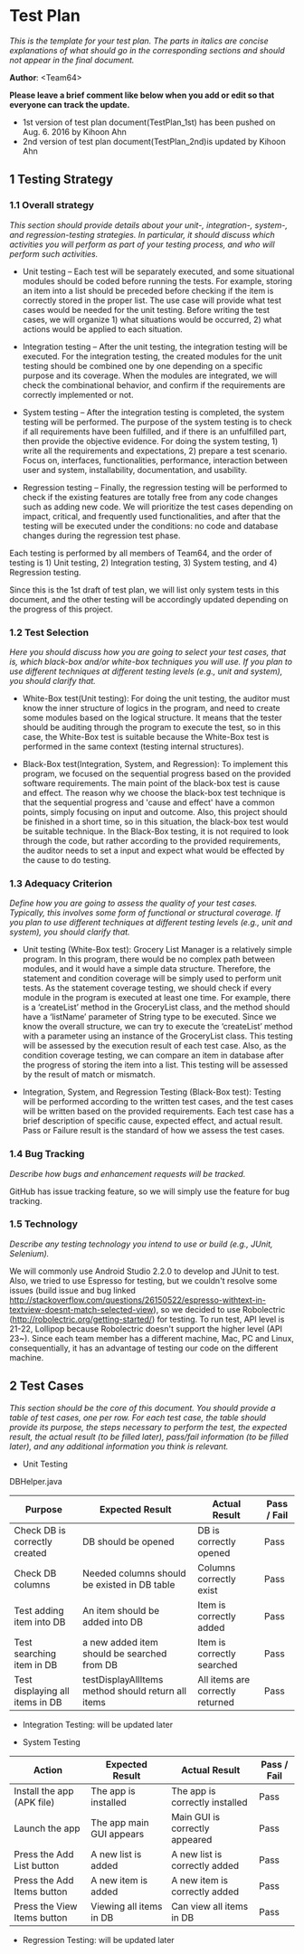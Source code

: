 # Test Plan

*This is the template for your test plan. The parts in italics are concise explanations of what should go in the corresponding sections and should not appear in the final document.*

**Author**: \<Team64\>

__Please leave a brief comment like below when you add or edit so that everyone can track the update.__

- 1st version of test plan document(TestPlan_1st) has been pushed on Aug. 6. 2016 by Kihoon Ahn
- 2nd version of test plan document(TestPlan_2nd)is updated by Kihoon Ahn

## 1 Testing Strategy

### 1.1 Overall strategy

*This section should provide details about your unit-, integration-, system-, and regression-testing strategies. In particular, it should discuss which activities you will perform as part of your testing process, and who will perform such activities.*

- Unit testing – Each test will be separately executed, and some situational modules should be coded before running the tests. For example, storing an item into a list should be preceded before checking if the item is correctly stored in the proper list. The use case will provide what test cases would be needed for the unit testing. Before writing the test cases, we will organize 1) what situations would be occurred, 2) what actions would be applied to each situation.

- Integration testing – After the unit testing, the integration testing will be executed. For the integration testing, the created modules for the unit testing should be combined one by one depending on a specific purpose and its coverage. When the modules are integrated, we will check the combinational behavior, and confirm if the requirements are correctly implemented or not.

- System testing – After the integration testing is completed, the system testing will be performed. The purpose of the system testing is to check if all requirements have been fulfilled, and if there is an unfulfilled part, then provide the objective evidence. For doing the system testing, 1) write all the requirements and expectations, 2) prepare a test scenario. Focus on, interfaces, functionalities, performance, interaction between user and system, installability, documentation, and usability. 

- Regression testing – Finally, the regression testing will be performed to check if the existing features are totally free from any code changes such as adding new code. We will prioritize the test cases depending on impact, critical, and frequently used functionalities, and after that the testing will be executed under the conditions: no code and database changes during the regression test phase. 

Each testing is performed by all members of Team64, and the order of testing is 1) Unit testing, 2) Integration testing, 3) System testing, and 4) Regression testing.

Since this is the 1st draft of test plan, we will list only system tests in this document, and the other testing will be accordingly updated depending on the progress of this project.

### 1.2 Test Selection

*Here you should discuss how you are going to select your test cases, that is, which black-box and/or white-box techniques you will use. If you plan to use different techniques at different testing levels (e.g., unit and system), you should clarify that.*

- White-Box test(Unit testing): 
For doing the unit testing, the auditor must know the inner structure of logics in the program, and need to create some modules based on the logical structure. It means that the tester should be auditing through the program to execute the test, so in this case, the White-Box test is suitable because the White-Box test is performed in the same context (testing internal structures).

- Black-Box test(Integration, System, and Regression): 
To implement this program, we focused on the sequential progress based on the provided software requirements. The main point of the black-box test is cause and effect. The reason why we choose the black-box test technique is that the sequential progress and 'cause and effect' have a common points, simply focusing on input and outcome. Also, this project should be finished in a short time, so in this situation, the black-box test would be suitable technique. In the Black-Box testing, it is not required to look through the code, but rather according to the provided requirements, the auditor needs to set a input and expect what would be effected by the cause to do testing.


### 1.3 Adequacy Criterion

*Define how you are going to assess the quality of your test cases. Typically, this involves some form of functional or structural coverage. If you plan to use different techniques at different testing levels (e.g., unit and system), you should clarify that.*

- Unit testing (White-Box test): 
Grocery List Manager is a relatively simple program. In this program, there would be no complex path between modules, and it would have a simple data structure. Therefore, the statement and condition coverage will be simply used to perform unit tests. As the statement coverage testing, we should check if every module in the program is executed at least one time. For example, there is a ‘createList’ method in the GroceryList class, and the method should have a ‘listName’ parameter of String type to be executed. Since we know the overall structure, we can try to execute the ‘createList’ method with a parameter using an instance of the GroceryList class. This testing will be assessed by the execution result of each test case. Also, as the condition coverage testing, we can compare an item in database after the progress of storing the item into a list. This testing will be assessed by the result of match or mismatch.

- Integration, System, and Regression Testing (Black-Box test): 
Testing will be performed according to the written test cases, and the test cases will be written based on the provided requirements. Each test case has a brief description of specific cause, expected effect, and actual result. Pass or Failure result is the standard of how we assess the test cases.

### 1.4 Bug Tracking

*Describe how bugs and enhancement requests will be tracked.*

GitHub has issue tracking feature, so we will simply use the feature for bug tracking. 

### 1.5 Technology

*Describe any testing technology you intend to use or build (e.g., JUnit, Selenium).*

We will commonly use Android Studio 2.2.0 to develop and JUnit to test. 
Also, we tried to use Espresso for testing, but we couldn't resolve some issues (build issue and bug linked http://stackoverflow.com/questions/26150522/espresso-withtext-in-textview-doesnt-match-selected-view), so we decided to use Robolectric (http://robolectric.org/getting-started/) for testing. To run test, API level is 21-22, Lollipop because Robolectric doesn't support the higher level (API 23~). Since each team member has a different machine, Mac, PC and Linux, consequentially, it has an advantage of testing our code on the different machine.

## 2 Test Cases

*This section should be the core of this document. You should provide a table of test cases, one per row. For each test case, the table should provide its purpose, the steps necessary to perform the test, the expected result, the actual result (to be filled later), pass/fail information (to be filled later), and any additional information you think is relevant.*

- Unit Testing

DBHelper.java

|             Purpose              |                    Expected Result                |           Actual Result        | Pass / Fail |
|----------------------------------|---------------------------------------------------|--------------------------------|-------------|
|Check DB is correctly created     |DB should be opened                                |DB is correctly opened          |     Pass    |
|Check DB columns                  |Needed columns should be existed in DB table       |Columns correctly exist         |     Pass    |
|Test adding item into DB          |An item should be added into DB                    |Item is correctly added         |     Pass    |
|Test searching item in DB         |a new added item should be searched from DB        |Item is correctly searched      |     Pass    |
|Test displaying all items in DB   |testDisplayAllItems method should return all items |All items are correctly returned|     Pass    |

- Integration Testing: will be updated later

- System Testing

|             Action               |                       Expected Result             |           Actual Result        | Pass / Fail |
|----------------------------------|---------------------------------------------------|--------------------------------|-------------|
|Install the app (APK file)        |The app is installed                               | The app is correctly installed |     Pass    |
|Launch the app                    |The app main GUI appears                           | Main GUI is correctly appeared |     Pass    |
|Press the Add List button         |A new list is added                                | A new list is correctly added  |     Pass    |
|Press the Add Items button        |A new item is added                                | A new item is correctly added  |     Pass    |
|Press the View Items button       |Viewing all items in DB                            | Can view all items in DB       |     Pass    |

- Regression Testing: will be updated later
